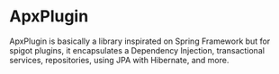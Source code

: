 # ApxPlugin
ApxPlugin is basically a library inspirated on Spring Framework but for spigot plugins, it encapsulates a Dependency Injection, transactional services, repositories, using JPA with Hibernate, and more.
